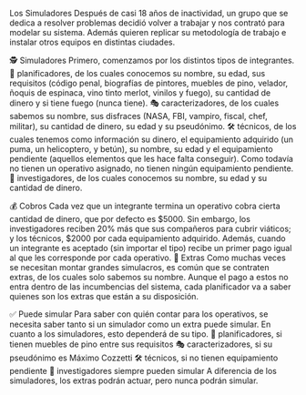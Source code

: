 Los Simuladores
Después de casi 18 años de inactividad, un grupo que se dedica a resolver problemas decidió volver a trabajar y nos contrató para modelar su sistema. Además quieren replicar su metodología de trabajo e instalar otros equipos en distintas ciudades.

🕵️ Simuladores
Primero, comenzamos por los distintos tipos de integrantes.
🧠 planificadores, de los cuales conocemos su nombre, su edad, sus requisitos (código penal, biografías de pintores, muebles de pino, velador, ñoquis de espinaca, vino tinto merlot, vinilos y fuego), su cantidad de dinero y si tiene fuego (nunca tiene).
🎭 caracterizadores, de los cuales sabemos su nombre, sus disfraces (NASA, FBI, vampiro, fiscal, chef, militar), su cantidad de dinero, su edad y su pseudónimo.
🛠 técnicos, de los cuales tenemos como información su dinero, el equipamiento adquirido (un puma, un helicoptero, y betún), su nombre, su edad y el equipamiento pendiente (aquellos elementos que les hace falta conseguir). Como todavía no tienen un operativo asignado, no tienen ningún equipamiento pendiente.
🔎 investigadores, de los cuales conocemos su nombre, su edad y su cantidad de dinero.

💰 Cobros
Cada vez que un integrante termina un operativo cobra cierta cantidad de dinero, que por defecto es $5000. Sin embargo, los investigadores reciben 20% más que sus compañeros para cubrir viáticos; y los técnicos, $2000 por cada equipamiento adquirido.
Además, cuando un integrante es aceptado (sin importar el tipo) recibe un primer pago igual al que les corresponde por cada operativo.
🧑 Extras
Como muchas veces se necesitan montar grandes simulacros, es común que se contraten extras, de los cuales solo sabemos su nombre. Aunque el pago a estos no entra dentro de las incumbencias del sistema, cada planificador va a saber quienes son los extras que están a su disposición.

✅ Puede simular
Para saber con quién contar para los operativos, se necesita saber tanto si un simulador como un extra puede simular.
En cuanto a los simuladores, esto dependerá de su tipo.
🧠  planificadores, si tienen muebles de pino entre sus requisitos
🎭  caracterizadores, si su pseudónimo es Máximo Cozzetti
🛠  técnicos, si no tienen equipamiento pendiente
🔎  investigadores siempre pueden simular
A diferencia de los simuladores, los extras podrán actuar, pero nunca podrán simular.